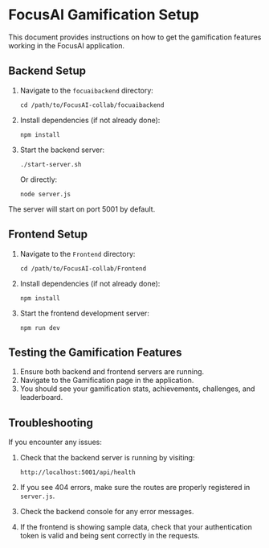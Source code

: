 # FocusAI Gamification Setup

This document provides instructions on how to get the gamification features working in the FocusAI application.

## Backend Setup

1. Navigate to the `focuaibackend` directory:
   ```
   cd /path/to/FocusAI-collab/focuaibackend
   ```

2. Install dependencies (if not already done):
   ```
   npm install
   ```

3. Start the backend server:
   ```
   ./start-server.sh
   ```
   
   Or directly:
   ```
   node server.js
   ```

The server will start on port 5001 by default.

## Frontend Setup

1. Navigate to the `Frontend` directory:
   ```
   cd /path/to/FocusAI-collab/Frontend
   ```

2. Install dependencies (if not already done):
   ```
   npm install
   ```

3. Start the frontend development server:
   ```
   npm run dev
   ```

## Testing the Gamification Features

1. Ensure both backend and frontend servers are running.
2. Navigate to the Gamification page in the application.
3. You should see your gamification stats, achievements, challenges, and leaderboard.

## Troubleshooting

If you encounter any issues:

1. Check that the backend server is running by visiting:
   ```
   http://localhost:5001/api/health
   ```

2. If you see 404 errors, make sure the routes are properly registered in `server.js`.

3. Check the backend console for any error messages.

4. If the frontend is showing sample data, check that your authentication token is valid and being sent correctly in the requests.

